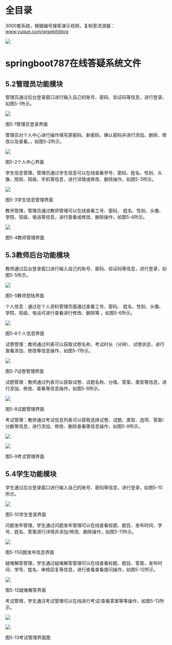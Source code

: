 # 全目录

3000套系统，根据编号搜索演示视频，复制至流浪器：www.yuque.com/wisebit/blog


![](https://bitwise.oss-cn-heyuan.aliyuncs.com/2024/11/06/qq_wechat.png)

# springboot787在线答疑系统文件

## 5.2管理员功能模块
管理员通过后台登录窗口进行输入自己的账号、密码、验证码等信息，进行登录，如图5-1所示。

![](/md/blog.008.png)

图5-1管理员登录界面

管理员对个人中心进行操作填写原密码、新密码、确认密码并进行添加、删除、修改以及查看。，如图5-2所示。

![](/md/blog.009.png)

图5-2个人中心界面

学生信息管理，管理员通过学生信息可以在线查看学号、密码、姓名、性别、头像、院校、班级、手机等信息，进行详情或修改、删除操作，如图5-3所示。

![](/md/blog.010.png)

图5-3学生信息管理界面

教师管理，管理员通过教师管理可以在线查看工号、密码、 姓名、性别、头像、学院、班级、电话等信息，进行查看或修改、删除操作，如图5-4所示。

![](/md/blog.011.png)

图5-4教师管理界面



## 5.3教师后台功能模块
教师通过后台登录窗口进行输入自己的账号、密码、验证码等信息，进行登录，如图5-5所示。

![](/md/blog.012.png)

图5-5教师登陆界面

个人信息：通过在个人资料管理页面通过查看工号、密码、 姓名、性别、头像、学院、班级、电话可进行查看进行修改、删除等 ，如图5-6所示。

![](/md/blog.013.png)

图5-6个人信息界面

试卷管理：教师通过列表可以获取试卷名称、考试时长（分钟）、试卷状态，进行查看添加、修改等信息操作，如图5-7所示。

![](/md/blog.014.png)

图5-7试卷管理界面

试题管理：教师通过列表可以获取试卷、试题名称、分值、答案、类型等信息，进行添加、修改、查看等信息操作，如图5-8所示。

![](/md/blog.015.png)

图5-8试题管理界面

考试管理：教师通过考试信息列表可以获取选择试卷、试题、类型、选项、答案/分数等信息，进行添加、修改、删除查看等信息操作，如图5-9所示。

![](/md/blog.016.png)

![](/md/blog.017.png)

图5-9考试管理界面


## 5.4学生功能模块
学生通过后台登录窗口进行输入自己的账号、密码等信息，进行登录，如图5-10所示。

![](/md/blog.018.png)

图5-10学生登录界面


问题发布管理，学生通过问题发布管理可以在线查看标题、题目、发布时间、学号、姓名、答案进行详情并添加/修改、删除操作，如图5-11所示。

![](/md/blog.019.png)

图5-11问题发布信息界面

疑难解答管理，学生通过疑难解答管理可以在线查看标题、题目、答案、发布时间、学号、姓名、审核回复等信息，进行查看查看提问操作，如图5-12所示。

![](/md/blog.020.png)

图5-12疑难解答界面

考试管理，学生通过考试管理可以在线进行考试/查看答案等等操作，如图5-13所示。

![](/md/blog.021.png)

![](/md/blog.022.png)

图5-13考试管理界面图



